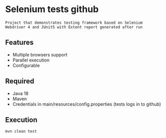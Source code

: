 # Selenium tests github
```
Project that demonstrates testing framework based on Selenium Webdriver 4 and JUnit5 with Extent report generated after run
```
## Features
- Multiple browsers support
- Parallel execution
- Configurable


## Required
- Java 18
- Maven 
- Credentials in main/resources/config.properties (tests logs in to github)

## Execution
```
mvn clean test
```